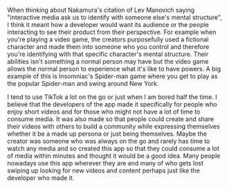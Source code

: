   When thinking about Nakamura's citation of Lev Manovich saying "interactive media ask us to identify with someone else's mental structure", I think it meant how a developer would want its audience or the people interacting to see their product from their perspective.
  For example when you're playing a video game, the creators purposefully used a fictional character and made them into someone who you control and therefore you're identifying with that specific character's mental structure.
  Their abilities isn't something a normal person may have but the video game allows the normal person to experience what it's like to have powers. 
  A big example of this is Insomniac's Spider-man game where you get to play as the popular Spider-man and swing around New York.
  
  I tend to use TikTok a lot on the go or just when I am bored half the time.
  I believe that the developers of the app made it specifically for people who enjoy short videos and for those who might not have a lot of time to consume media.
  It was also made so that people could create and share their videos with others to build a community while expressing themselves whether it be a made up persona or just being themselves.
  Maybe the creator was someone who was always on the go and rarely has time to watch any media and so created this app so that they could consume a lot of media within minutes and thought it would be a good idea.
  Many people nowadays use this app wherever they are and many of who gets lost swiping up looking for new videos and content perhaps just like the developer who made it.
